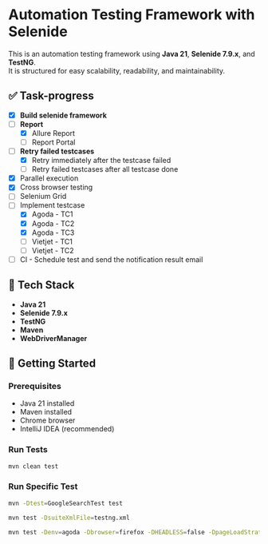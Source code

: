 # Automation Testing Framework with Selenide

This is an automation testing framework using **Java 21**, **Selenide 7.9.x**, and **TestNG**.  
It is structured for easy scalability, readability, and maintainability.

## ✅ Task-progress

- [x] **Build selenide framework**
- [ ] **Report**
    - [x] Allure Report
    - [ ] Report Portal
- [ ] **Retry failed testcases**
    - [x] Retry immediately after the testcase failed
    - [ ] Retry failed testcases after all testcase done
- [x] Parallel execution
- [x] Cross browser testing
- [ ] Selenium Grid
- [ ] Implement testcase
    - [x] Agoda - TC1
    - [x] Agoda - TC2
    - [x] Agoda - TC3
    - [ ] Vietjet - TC1
    - [ ] Vietjet - TC2
- [ ] CI - Schedule test and send the notification result email

## 🧰 Tech Stack

- **Java 21**
- **Selenide 7.9.x**
- **TestNG**
- **Maven**
- **WebDriverManager**

## 🚀 Getting Started

### Prerequisites

- Java 21 installed
- Maven installed
- Chrome browser
- IntelliJ IDEA (recommended)

### Run Tests

```bash
mvn clean test
```

### Run Specific Test

```bash
mvn -Dtest=GoogleSearchTest test
```

```bash
mvn test -DsuiteXmlFile=testng.xml
```

```bash
mvn test -Denv=agoda -Dbrowser=firefox -DHEADLESS=false -DpageLoadStrategy=eager 

```